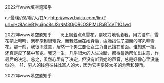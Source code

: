 2022年www填空题知乎

👉最/新/观/看/入/口/👉http://www.baidu.com/link?url=jHz8AcivB1yuSpc8sJSrNM3GjOR6OSPiMLRbBTcVT1O&wd

2022年www填空题知乎　　天上飘着点点雪花，朋吃力地驮着我，用力蹬车，雪花蒙上眼睛，我都感到很难受，而我还坐在她身后，由她挡住了迎面的寒风和雪花。那一刻，我很不过意，居然一个男生要让女生为自己挡在前面。谁知这一挡，还真是应了某中预兆。我这一生，几乎很大的人生决断，都得请她帮忙出主意，作最后的决定。总之，虽然心里有了决定，但没有听到她的声音，总是好像心里没底似的。
	41、穷人的钱包往往比富人的大，因为它需要装太多的角票和硬币。


2022年www填空题知乎
